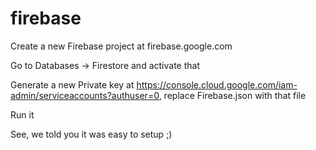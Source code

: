 # firebase

Create a new Firebase project at firebase.google.com

Go to Databases -> Firestore and activate that

Generate a new Private key at https://console.cloud.google.com/iam-admin/serviceaccounts?authuser=0, replace Firebase.json with that file

Run it

See, we told you it was easy to setup ;)
